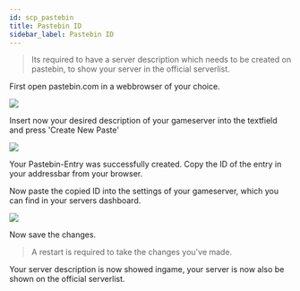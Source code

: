 ```yaml
---
id: scp_pastebin
title: Pastebin ID
sidebar_label: Pastebin ID
---
```


> Its required to have a server description which needs to be created on pastebin, to show your server in the official serverlist.

First open pastebin.com in a webbrowser of your choice.

![](https://screensaver01.zap-hosting.com/index.php/s/YR7WHx7x4qmJ3NQ/preview)

Insert now your desired description of your gameserver into the textfield and press 'Create New Paste'

![](https://screensaver01.zap-hosting.com/index.php/s/FeDXeMFZg5SYDXq/preview)

Your Pastebin-Entry was successfully created. Copy the ID of the entry in your addressbar from your browser.

Now paste the copied ID into the settings of your gameserver, which you can find in your servers dashboard.

![](https://screensaver01.zap-hosting.com/index.php/s/kT5wsgeC2fE434d/preview)

Now save the changes.

> A restart is required to take the changes you've made.

Your server description is now showed ingame, your server is now also be shown on the official serverlist.
